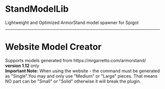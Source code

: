 # StandModelLib
Lightweight and Optimized ArmorStand model spawner for Spigot<br>
<hr>
<h1>Website Model Creator</h1>
Supports models generated from https://mrgarretto.com/armorstand/ <b>version 1.12</b> only
<br>
<b>Important Note:</b> When using the website - the command must be generated as "Single".You may and only use "Medium" or "Large" pieces. That means NO part can be "Small" or "Solid" otherwise it will break the plugin. <br>
